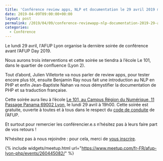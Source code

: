 ```yaml
---
title: 'Conférence review apps, NLP et documentation le 29 avril 2019 mars à 19h'
date: 2019-04-09T09:00:00+00:00
layout: post
permalink: /2019/04/09/conference-reviewapp-nlp-documentation-2019-29-avril-a-19h/
categories:
  - Conférence
---
```


Le lundi 29 avril, l'AFUP Lyon organise la dernière soirée de conférence avant l’AFUP Day 2019. 

Nous aurons trois interventions et cette soirée se tiendra à l’école Le 101, dans le quartier de confluence (Lyon 2).

Tout d’abord, Julien Villetorte va nous parler de review apps, pour tester encore plus tôt, ensuite Benjamin Ray nous fait une introduction au NLP en PHP et enfin Jean-Baptiste Nahan va nous démystifier la documentation de PHP et sa traduction française.

Cette soirée aura lieu à l&rsquo;école [Le 101, au <span class="section-info-text">Campus Région du Numérique, 11 Passage Panama </span> 69002 Lyon](https://goo.gl/maps/fdUqEotsZhD2), le lundi 29 avril à 19h00. Cette soirée est gratuite, ouverte à toutes et à tous dans le respect du [code de conduite](https://afup.org/p/986-code-de-conduite) de l&rsquo;AFUP.

Et surtout pour remercier les conférencier.e.s n&rsquo;hésitez pas à leurs faire part de vos retours !

N’hésitez pas à nous rejoindre : pour cela, merci de [vous inscrire](https://www.meetup.com/fr-FR/afup-lyon-php/events/260445082/).

{% include widgets/meetup.html url="https://www.meetup.com/fr-FR/afup-lyon-php/events/260445082/" %}
